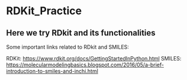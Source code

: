 # RDKit_Practice
## Here we try RDkit and its functionalities

Some important links related to RDkit and SMILES:

RDKit: https://www.rdkit.org/docs/GettingStartedInPython.html
SMILES: https://molecularmodelingbasics.blogspot.com/2016/05/a-brief-introduction-to-smiles-and-inchi.html
